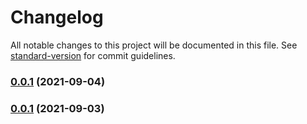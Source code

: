 # Changelog

All notable changes to this project will be documented in this file. See [standard-version](https://github.com/conventional-changelog/standard-version) for commit guidelines.

### [0.0.1](https://github.com/lunasec/secure-frame-react-sdk/compare/v0.0.1-alpha.1...v0.0.1) (2021-09-04)

### [0.0.1](https://github.com/lunasec/secure-frame-react-sdk/compare/v0.0.1-alpha22...v0.0.1) (2021-09-03)
